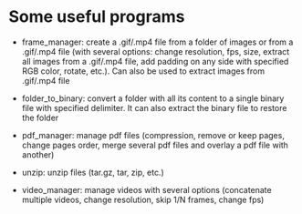# Some useful programs

- frame_manager: create a .gif/.mp4 file from a folder of images or from a .gif/.mp4 file (with several options: change resolution, fps, size, extract all images from a .gif/.mp4 file, add padding on any side with specified RGB color, rotate, etc.). Can also be used to extract images from .gif/.mp4 file

- folder_to_binary: convert a folder with all its content to a single binary file with specified delimiter. It can also extract the binary file to restore the folder
 
- pdf_manager: manage pdf files (compression, remove or keep pages, change pages order, merge several pdf files and overlay a pdf file with another)

- unzip: unzip files (tar.gz, tar, zip, etc.)

- video_manager: manage videos with several options (concatenate multiple videos, change resolution, skip 1/N frames, change fps)
